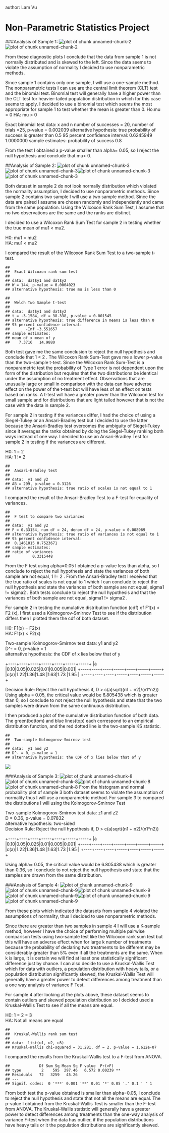 author: Lam Vu



# Non-Parametric Statistics Project


###Analysis of Sample 1:
![plot of chunk unnamed-chunk-2](figure/unnamed-chunk-2-1.png)![plot of chunk unnamed-chunk-2](figure/unnamed-chunk-2-2.png)

From these diagnostic plots I conclude that the data from sample 1 is not normally distributed and is skewed to the left. Since the data seems to violate the assumption of normality I decided to use nonparametric methods.

Since sample 1 contains only one sample, I will use a one-sample method. The nonparametric tests I can use are the central limit theorem (CLT) test and the binomial test. Binomial test will generally have a higher power than the CLT test for heavier-tailed population distribution in which for this case seems to apply. I decided to use a binomial test which seems the most appropriate  for sample 1 to test whether the mean is greater than 0. 
Ho:mu = 0 
HA: mu > 0

Exact binomial test
data:  x and n
number of successes = 20, number of trials =25, p-value = 0.002039
alternative hypothesis: true probability of success is greater than 0.5
95 percent confidence interval: 0.6245949 1.0000000
sample estimates: probability of success  0.8 

From the test I obtained a p-value smaller than alpha= 0.05, so I reject the null hypothesis and conclude that mu> 0.

##Analysis of Sample 2:
![plot of chunk unnamed-chunk-3](figure/unnamed-chunk-3-1.png)![plot of chunk unnamed-chunk-3](figure/unnamed-chunk-3-2.png)![plot of chunk unnamed-chunk-3](figure/unnamed-chunk-3-3.png)![plot of chunk unnamed-chunk-3](figure/unnamed-chunk-3-4.png)


Both dataset in sample 2 do not look normally distribution which violated the normality assumption, I decided to use nonparametric methods. Since sample 2 contains two sample I will use a two sample method. Since the data are paired I assume are chosen randomly and independently and came from the same population. Using the  Wilcoxon Rank Sum Test, I assume that no two observations are the same and the ranks are distinct. 

I decided to use a Wilcoxon Rank Sum Test for sample 2 in testing whether the true mean 
of mu1 < mu2.

H0: mu1 = mu2  
HA: mu1 < mu2


I compared the result  of the Wilcoxon Rank Sum Test to a two-sample t-test.



```
## 
## 	Exact Wilcoxon rank sum test
## 
## data:  dat$y1 and dat$y2
## W = 144, p-value = 0.0004023
## alternative hypothesis: true mu is less than 0
```

```
## 
## 	Welch Two Sample t-test
## 
## data:  dat$y1 and dat$y2
## t = -3.1584, df = 38.338, p-value = 0.001545
## alternative hypothesis: true difference in means is less than 0
## 95 percent confidence interval:
##       -Inf -3.551657
## sample estimates:
## mean of x mean of y 
##    7.3716   14.9880
```

Both test gave me the same conclusion to reject the null hypothesis and conclude that 1 < 2 . The Wilcoxon Rank Sum-Test gave me a lower p-value than the two-sample t-test. Since the Wilcoxon Rank Sum-Test is a nonparametric test the probability of Type 1 error is not dependent upon the form of the distribution but requires that the two distributions be identical under the assumption of no treatment effect. Observations that are unusually large or small in comparison with the data can have adverse effect on the power of the t-test but will have less of an effect on tests based on ranks. A t-test will have a greater power than the Wilcoxon test for small sample and for distributions that are light tailed however that is not the case with the data in sample 2.

For sample 2 in testing if the variances differ, I had the choice of using a Siegel-Tukey or an Ansari-Bradley test but I decided to use the latter because the Ansari-Bradley test overcomes the ambiguity of Siegel-Tukey since it averages the ranks obtained by doing the Siegel-Tukey ranking both ways instead of one way.
I decided to use an Ansari-Bradley Test for sample 2 in testing if the variances are different. 

H0: 1 = 2  
HA: 1 != 2

```
## 
## 	Ansari-Bradley test
## 
## data:  y1 and y2
## AB = 299, p-value = 0.3126
## alternative hypothesis: true ratio of scales is not equal to 1
```

I compared the result  of the Ansari-Bradley Test to a F-test for equality of variances.

```
## 
## 	F test to compare two variances
## 
## data:  y1 and y2
## F = 0.33154, num df = 24, denom df = 24, p-value = 0.008969
## alternative hypothesis: true ratio of variances is not equal to 1
## 95 percent confidence interval:
##  0.1461015 0.7523671
## sample estimates:
## ratio of variances 
##          0.3315448
```

From the F test using alpha=0.05 I obtained a p-value less than alpha, so I conclude to reject the null hypothesis and state the variances of both sample are not equal, 1 != 2 .
From the Ansari-Bradley test I received that the true ratio of scales is not equal to 1 which I can conclude to reject the null hypothesis and state the variances of both sample are not equal,
sigma1 != sigma2 .
Both tests conclude to reject the null
hypothesis and that the variances of both sample are not equal, sigma1 != sigma2 .

For sample 2 in testing the cumulative distribution function (cdf) of F1(x) < F2 (x), I first used a Kolmogorov-Smirnov Test to see if the distribution differs then I plotted them the cdf of both dataset.

H0: F1(x) = F2(x)  
HA: F1(x) < F2(x)

Two-sample Kolmogorov-Smirnov test
data:  y1 and y2  
D^- = 0, p-value = 1  
alternative hypothesis: the CDF of x lies below that of y

+----+----+----+-----+----+-----+-----+
|a   |0.10|0.05|0.025|0.01|0.005|0.001|
+----+----+----+-----+----+-----+-----+
|c(a)|1.22|1.36|1.48 |1.63|1.73 |1.95 |
+----+----+----+-----+----+-----+-----+

Decision Rule: Reject the null hypothesis if, 
D > c(a)sqrt((n1 + n2)/(n1*n2))
Using alpha = 0.05, the critical value would be 6.805438 which is greater than 0, so I conclude to not reject the null hypothesis and state that the two samples were drawn from the same continuous distribution. 

I then produced a plot of the cumulative distribution function of both data. The green(bottom) and blue lines(top) each correspond to an empirical distribution function, and the red dotted line is the two-sample KS statistic.

```
## 
## 	Two-sample Kolmogorov-Smirnov test
## 
## data:  y1 and y2
## D^- = 0, p-value = 1
## alternative hypothesis: the CDF of x lies below that of y
```

![](figure/unnamed-chunk-7-1.png)


###Analysis of Sample 3:
![plot of chunk unnamed-chunk-8](figure/unnamed-chunk-8-1.png)![plot of chunk unnamed-chunk-8](figure/unnamed-chunk-8-2.png)![plot of chunk unnamed-chunk-8](figure/unnamed-chunk-8-3.png)![plot of chunk unnamed-chunk-8](figure/unnamed-chunk-8-4.png)
From the histogram and normal probability plot of sample 3 both dataset seems to violate the assumption of normality thus I will use a nonparametric method.
For sample 3 to compared the distributions I will using the Kolmogorov-Smirnov Test

Two-sample Kolmogorov-Smirnov test
data:  z1 and z2  
D = 0.36, p-value = 0.07832  
alternative hypothesis: two-sided  
Decision Rule: Reject the null hypothesis if,
D > c(a)sqrt((n1 + n2)/(n1*n2))

+----+----+----+-----+----+-----+-----+
|a   |0.10|0.05|0.025|0.01|0.005|0.001|
+----+----+----+-----+----+-----+-----+
|c(a)|1.22|1.36|1.48 |1.63|1.73 |1.95 |
+----+----+----+-----+----+-----+-----+

Using alpha= 0.05, the critical value would be 6.805438 which is greater than 0.36, so I conclude to not reject the null hypothesis and state that the samples are drawn from the same distribution. 


###Analysis of Sample 4:
![plot of chunk unnamed-chunk-9](figure/unnamed-chunk-9-1.png)![plot of chunk unnamed-chunk-9](figure/unnamed-chunk-9-2.png)![plot of chunk unnamed-chunk-9](figure/unnamed-chunk-9-3.png)![plot of chunk unnamed-chunk-9](figure/unnamed-chunk-9-4.png)![plot of chunk unnamed-chunk-9](figure/unnamed-chunk-9-5.png)![plot of chunk unnamed-chunk-9](figure/unnamed-chunk-9-6.png)

From these plots which indicated the datasets from sample 4 violated the assumptions of normality, thus I decided to use nonparametric methods.

Since there are greater than two samples in sample 4 I will use a K-sample method, however I have the choice of performing multiple pairwise comparison tests using two-sample test like the Wilcoxon rank sum test but this will have an adverse effect when for large k number of treatments because the probability of declaring two treatments to be different may be considerably greater than 5% even if all the treatments are the same. When k is large, it is certain we will find at least one statistically significant difference just by chance. I can also decide to use a Kruskal-Wallis Test which for data with outliers, a population distribution with heavy tails, or a population distribution significantly skewed, the Kruskal-Wallis Test will generally have a greater power to detect differences among treatment than a one way analysis of variance F Test.  

For sample 4 after looking at the plots above, these dataset seems to contain outliers and skewed population distribution so I decided used a Kruskal-Wallis Test to see if all the means are equal.   

H0: 1 = 2 = 3  
HA: Not all means are equal


```
## 
## 	Kruskal-Wallis rank sum test
## 
## data:  list(u1, u2, u3)
## Kruskal-Wallis chi-squared = 31.281, df = 2, p-value = 1.612e-07
```

I compared the results from the Kruskal-Wallis test to a F-test from ANOVA.

```
##             Df Sum Sq Mean Sq F value  Pr(>F)   
## type         2    595  297.46   6.572 0.00239 **
## Residuals   72   3259   45.26                   
## ---
## Signif. codes:  0 '***' 0.001 '**' 0.01 '*' 0.05 '.' 0.1 ' ' 1
```
From both test the p-value obtained is smaller than alpha=0.05, I conclude to reject the null hypothesis and state that not all the means are equal. The p-value I obtained from the Kruskal-Wallis Test is smaller than the F-test from ANOVA. The Kruskal-Wallis statistic will generally have a greater power to detect differences among treatments than the one-way analysis of variance F-test when the data has outlier, if the population distributions have heavy tails or it the population distributions are significantly skewed.



